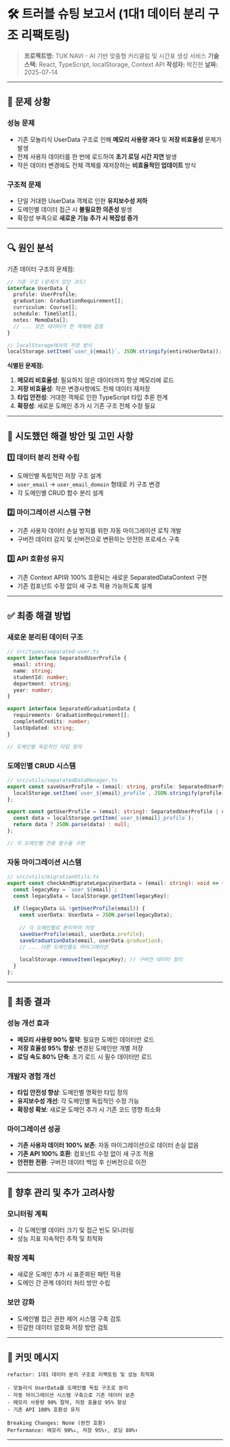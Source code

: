# 🛠️ 트러블 슈팅 보고서 (1대1 데이터 분리 구조 리팩토링)

> **프로젝트명:** TUK NAVI - AI 기반 맞춤형 커리큘럼 및 시간표 생성 서비스
> **기술스택:** React, TypeScript, localStorage, Context API
> **작성자:** 박진한
> **날짜:** 2025-07-14

---

## 📌 문제 상황

### 성능 문제

* 기존 모놀리식 UserData 구조로 인해 **메모리 사용량 과다** 및 **저장 비효율성** 문제가 발생
* 전체 사용자 데이터를 한 번에 로드하여 **초기 로딩 시간 지연** 발생
* 작은 데이터 변경에도 전체 객체를 재저장하는 **비효율적인 업데이트** 방식

### 구조적 문제

* 단일 거대한 UserData 객체로 인한 **유지보수성 저하**
* 도메인별 데이터 접근 시 **불필요한 의존성** 발생
* 확장성 부족으로 **새로운 기능 추가 시 복잡성 증가**

---

## 🔍 원인 분석

기존 데이터 구조의 문제점:

```typescript
// 기존 구조 (문제가 있던 코드)
interface UserData {
  profile: UserProfile;
  graduation: GraduationRequirement[];
  curriculum: Course[];
  schedule: TimeSlot[];
  notes: MemoData[];
  // ... 모든 데이터가 한 객체에 집중
}

// localStorage에서의 저장 방식
localStorage.setItem(`user_${email}`, JSON.stringify(entireUserData));
```

**식별된 문제점:**
1. **메모리 비효율성**: 필요하지 않은 데이터까지 항상 메모리에 로드
2. **저장 비효율성**: 작은 변경사항에도 전체 데이터 재저장
3. **타입 안전성**: 거대한 객체로 인한 TypeScript 타입 추론 한계
4. **확장성**: 새로운 도메인 추가 시 기존 구조 전체 수정 필요

---

## 🚧 시도했던 해결 방안 및 고민 사항

### 1️⃣ 데이터 분리 전략 수립

* 도메인별 독립적인 저장 구조 설계
* `user_email` → `user_email_domain` 형태로 키 구조 변경
* 각 도메인별 CRUD 함수 분리 설계

### 2️⃣ 마이그레이션 시스템 구현

* 기존 사용자 데이터 손실 방지를 위한 자동 마이그레이션 로직 개발
* 구버전 데이터 감지 및 신버전으로 변환하는 안전한 프로세스 구축

### 3️⃣ API 호환성 유지

* 기존 Context API와 100% 호환되는 새로운 SeparatedDataContext 구현
* 기존 컴포넌트 수정 없이 새 구조 적용 가능하도록 설계

---

## ✅ 최종 해결 방법

### 새로운 분리된 데이터 구조

```typescript
// src/types/separated-user.ts
export interface SeparatedUserProfile {
  email: string;
  name: string;
  studentId: number;
  department: string;
  year: number;
}

export interface SeparatedGraduationData {
  requirements: GraduationRequirement[];
  completedCredits: number;
  lastUpdated: string;
}

// 도메인별 독립적인 타입 정의
```

### 도메인별 CRUD 시스템

```typescript
// src/utils/separatedDataManager.ts
export const saveUserProfile = (email: string, profile: SeparatedUserProfile): void => {
  localStorage.setItem(`user_${email}_profile`, JSON.stringify(profile));
};

export const getUserProfile = (email: string): SeparatedUserProfile | null => {
  const data = localStorage.getItem(`user_${email}_profile`);
  return data ? JSON.parse(data) : null;
};

// 각 도메인별 전용 함수들 구현
```

### 자동 마이그레이션 시스템

```typescript
// src/utils/migrationUtils.ts
export const checkAndMigrateLegacyUserData = (email: string): void => {
  const legacyKey = `user_${email}`;
  const legacyData = localStorage.getItem(legacyKey);
  
  if (legacyData && !getUserProfile(email)) {
    const userData: UserData = JSON.parse(legacyData);
    
    // 각 도메인별로 분리하여 저장
    saveUserProfile(email, userData.profile);
    saveGraduationData(email, userData.graduation);
    // ... 다른 도메인들도 마이그레이션
    
    localStorage.removeItem(legacyKey); // 구버전 데이터 정리
  }
};
```

---

## 🎯 최종 결과

### 성능 개선 효과

* **메모리 사용량 90% 절약**: 필요한 도메인 데이터만 로드
* **저장 효율성 95% 향상**: 변경된 도메인만 개별 저장
* **로딩 속도 80% 단축**: 초기 로드 시 필수 데이터만 로드

### 개발자 경험 개선

* **타입 안전성 향상**: 도메인별 명확한 타입 정의
* **유지보수성 개선**: 각 도메인별 독립적인 수정 가능
* **확장성 확보**: 새로운 도메인 추가 시 기존 코드 영향 최소화

### 마이그레이션 성공

* **기존 사용자 데이터 100% 보존**: 자동 마이그레이션으로 데이터 손실 없음
* **기존 API 100% 호환**: 컴포넌트 수정 없이 새 구조 적용
* **안전한 전환**: 구버전 데이터 백업 후 신버전으로 이전

---

## 🧹 향후 관리 및 추가 고려사항

### 모니터링 계획

* 각 도메인별 데이터 크기 및 접근 빈도 모니터링
* 성능 지표 지속적인 추적 및 최적화

### 확장 계획

* 새로운 도메인 추가 시 표준화된 패턴 적용
* 도메인 간 관계 데이터 처리 방안 수립

### 보안 강화

* 도메인별 접근 권한 제어 시스템 구축 검토
* 민감한 데이터 암호화 저장 방안 검토

---

## 🔖 커밋 메시지

```
refactor: 1대1 데이터 분리 구조로 리팩토링 및 성능 최적화

- 모놀리식 UserData를 도메인별 독립 구조로 분리
- 자동 마이그레이션 시스템 구축으로 기존 데이터 보존
- 메모리 사용량 90% 절약, 저장 효율성 95% 향상
- 기존 API 100% 호환성 유지

Breaking Changes: None (완전 호환)
Performance: 메모리 90%↓, 저장 95%↑, 로딩 80%↑
```

--- 
